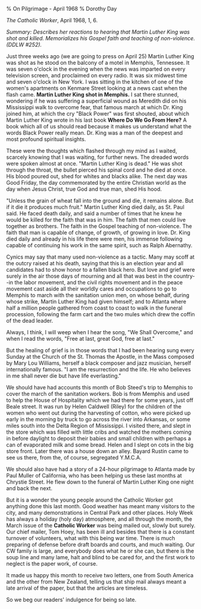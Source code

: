 % On Pilgrimage - April 1968
% Dorothy Day

*The Catholic Worker*, April 1968, 1, 6.

*Summary: Describes her reactions to hearing that Martin Luther King was
shot and killed. Memorializes his Gospel faith and teaching of
non-violence. (DDLW \#252).*

Just three weeks ago (we are going to press on April 25) Martin Luther
King was shot as he stood on the balcony of a motel in Memphis,
Tennessee. It was seven o'clock in the evening when the news was
imparted on every television screen, and proclaimed on every radio. It
was six midwest time and seven o'clock in New York. I was sitting in the
kitchen of one of the women's apartments on Kenmare Street looking at a
news cast when the flash came. **Martin Luther King shot in Memphis.** I
sat there stunned, wondering if he was suffering a superficial wound as
Meredith did on his Mississippi walk to overcome fear, that famous march
at which Dr. King joined him, at which the cry "Black Power" was first
shouted, about which Martin Luther King wrote in his last book **Where
Do We Go From Here?** A book which all of us should read because it makes
us understand what the words Black Power really mean. Dr. King was a man
of the deepest and most profound spiritual insights.

These were the thoughts which flashed through my mind as I waited,
scarcely knowing that I was waiting, for further news. The dreaded words
were spoken almost at once. "Martin Luther King is dead." He was shot
through the throat, the bullet pierced his spinal cord and he died at
once. His blood poured out, shed for whites and blacks alike. The next
day was Good Friday, the day commemorated by the entire Christian world
as the day when Jesus Christ, true God and true man, shed His hood.

"Unless the grain of wheat fall into the ground and die, it remains
alone. But if it die it produces much fruit." Martin Luther King died
daily, as St. Paul said. He faced death daily, and said a number of
times that he knew he would be killed for the faith that was in him. The
faith that men could live together as brothers. The faith in the Gospel
teaching of non-violence. The faith that man is capable of change, of
growth, of growing in love. Dr. King died daily and already in his life
there were men, his immense following capable of continuing his work in
the same spirit, such as Ralph Abernathy.

Cynics may say that many used non-violence as a tactic. Many may scoff
at the outcry raised at his death, saying that this is an election year
and all candidates had to show honor to a fallen black hero. But love
and grief were surely in the air those days of mourning and all that was
best in the country--in the labor movement, and the civil rights
movement and in the peace movement cast aside all their worldly cares
and occupations to go to Memphis to march with the sanitation union men,
on whose behalf, during whose strike, Martin Luther King had given
himself; and to Atlanta where half a million people gathered from coast
to coast to walk in the funeral procession, following the farm cart and
the two mules which drew the coffin of the dead leader.

Always, I think, I will weep when I hear the song, "We Shall Overcome,"
and when I read the words, "Free at last, great God, free at last."

But the healing of grief is in those words that I had been hearing sung
every Sunday at the Church of the St. Thomas the Apostle, in the Mass
composed by Mary Lou Williams, herself a black composer and jazz
musician, herself internationally famous. "I am the resurrection and the
life. He who believes in me shall never die but have life everlasting."

We should have had accounts this month of Bob Steed's trip to Memphis to
cover the march of the sanitation workers. Bob is from Memphis and used
to help the House of Hospitality which we had there for some years, just
off Beale street. It was run by Helen Caldwell (Riley) for the children
of the women who went out during the harvesting of cotton, who were
picked up early in the morning by truck to go across the river into
Arkansas, or some miles south into the Delta Region of Mississippi. I
visited there, and slept in the store which was filled with little cribs
and watched the mothers coming in before daylight to deposit their
babies and small children with perhaps a can of evaporated milk and some
bread. Helen and I slept on cots in the big store front. Later there was
a house down an alley. Bayard Rustin came to see us there, from the, of
course, segregated Y.M.C.A.

We should also have had a story of a 24-hour pilgrimage to Atlanta made
by Paul Muller of California, who has been helping us these last months
at Chrystie Street. He flew down to the funeral of Martin Luther King
one night and back the next.

But it is a wonder the young people around the Catholic Worker got
anything done this last month. Good weather has meant many visitors to
the city, and many demonstrations in Central Park and other places. Holy
Week has always a holiday (holy day) atmosphere, and all through the
month, the March issue of the **Catholic Worker** was being mailed out,
slowly but surely. Our chief mailer, Tom Hoey, has been ill and besides
that there is a constant turnover of volunteers, what with this being
war time. There is much preparing of defense before draft boards and
courts, and much waiting. Our CW family is large, and everybody does
what he or she can, but there is the soup line and many lame, halt and
blind to be cared for, and the first work to neglect is the paper work,
of course.

It made us happy this month to receive two letters, one from South
America and the other from New Zealand, telling us that ship mail always
meant a late arrival of the paper, but that the articles are timeless.

So we beg our readers' indulgence for being so late.
